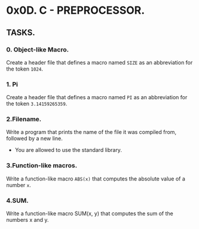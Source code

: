 # 0x0D. C - PREPROCESSOR.

## TASKS.


### 0. Object-like Macro.
Create a header file that defines a macro named `SIZE` as an abbreviation for the token `1024`.


### 1. Pi
Create a header file that defines a macro named `PI` as an abbreviation for the token `3.14159265359`.


### 2.Filename.
Write a program that prints the name of the file it was compiled from, followed by a new line.
* You are allowed to use the standard library.


### 3.Function-like macros.
Write a function-like macro `ABS(x)` that computes the absolute value of a number `x`.


### 4.SUM.
Write a function-like macro SUM(x, y) that computes the sum of the numbers x and y.
